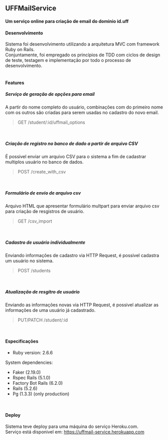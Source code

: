 ## UFFMailService  
#### Um serviço online para criação de email do dominio id.uff  
#### Desenvolvimento  
Sistema foi desenvolvimento utilizando a arquitetura MVC com framework Ruby on Rails.  
Conjuntamente, foi empregado os princípios de TDD com ciclos de design de teste, testagem e implementação por todo o processo de desenvolvimento.  
<br>  

#### Features  

##### Serviço de geração de opções para email  
A partir do nome completo do usuário, combinações com do primeiro nome com os outros são criadas para serem usadas no cadastro do novo email.  
> GET /student/:id/uffmail_options  
<br>

##### Criação de registro no banco de dado a partir de arquivo CSV  
É possivel enviar um arquivo CSV para o sistema a fim de cadastrar multiplos usuário no banco de dados.  
> POST /create_with_csv  
<br>

##### Formulário de envio de arquivo csv  
Arquivo HTML que apresentar formulário multpart para enviar arquivo csv para criação de resgistros de usuário.  
> GET /csv_import  
<br>

##### Cadastro de usuário individualmente  
Enviando informações de cadastro via HTTP Request, é possivel cadastra um usuário no sistema.  
> POST /students  
<br>

##### Atualização de resgitro de usuário  
Enviando as informações novas via HTTP Request, é possivel atualizar as informações de uma usuário já cadastrado.  
> PUT/PATCH /student/:id  
<br>

#### Especificações  

* Ruby version: 2.6.6  

System dependencies:  
- Faker (2.19.0)  
- Rspec Rails (5.1.0)  
- Factory Bot Rails (6.2.0)  
- Rails (5.2.6)  
- Pg (1.3.3) (only production)  
<br>

#### Deploy  
Sistema teve deploy para uma máquina do serviço Heroku.com.  
Serviço está disponivel em: https://uffmail-service.herokuapp.com

